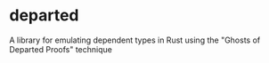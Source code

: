# departed
A library for emulating dependent types in Rust using the "Ghosts of Departed Proofs" technique
